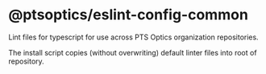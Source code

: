 # @ptsoptics/eslint-config-common

Lint files for typescript for use across PTS Optics organization repositories.

The install script copies (without overwriting) default linter files into root of repository.
